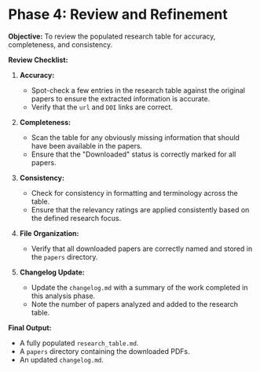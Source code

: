 # Phase 4: Review and Refinement

**Objective:** To review the populated research table for accuracy, completeness, and consistency.

**Review Checklist:**

1.  **Accuracy:**
    *   Spot-check a few entries in the research table against the original papers to ensure the extracted information is accurate.
    *   Verify that the `url` and `DOI` links are correct.

2.  **Completeness:**
    *   Scan the table for any obviously missing information that should have been available in the papers.
    *   Ensure that the "Downloaded" status is correctly marked for all papers.

3.  **Consistency:**
    *   Check for consistency in formatting and terminology across the table.
    *   Ensure that the relevancy ratings are applied consistently based on the defined research focus.

4.  **File Organization:**
    *   Verify that all downloaded papers are correctly named and stored in the `papers` directory.

5.  **Changelog Update:**
    *   Update the `changelog.md` with a summary of the work completed in this analysis phase.
    *   Note the number of papers analyzed and added to the research table.

**Final Output:**

*   A fully populated `research_table.md`.
*   A `papers` directory containing the downloaded PDFs.
*   An updated `changelog.md`.